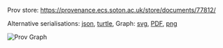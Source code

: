
Prov store: https://provenance.ecs.soton.ac.uk/store/documents/77812/

Alternative serialisations: [json](https://provenance.ecs.soton.ac.uk/store/documents/77812.json), [turtle](https://provenance.ecs.soton.ac.uk/store/documents/77812.ttl),
Graph: [svg](https://provenance.ecs.soton.ac.uk/store/documents/77812.svg), [PDF](https://provenance.ecs.soton.ac.uk/store/documents/77812.pdf), [png](https://provenance.ecs.soton.ac.uk/store/documents/77812.png)

![Prov Graph](https://provenance.ecs.soton.ac.uk/store/documents/77812.png)

        